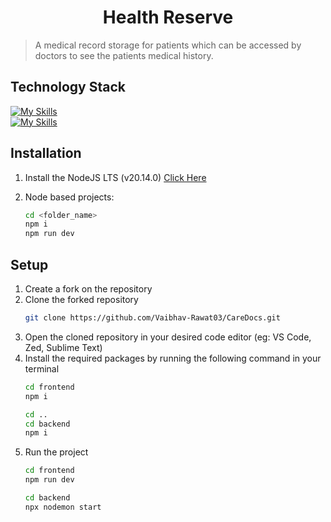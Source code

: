 <div align="center">
    <h1>Health Reserve</h1>

</div>

> A medical record storage for patients which can be accessed by doctors to see the patients medical history.

<h2>Technology Stack</h2>

[![My Skills](https://skillicons.dev/icons?i=react,js,nodejs)](https://skillicons.dev)<br>
[![My Skills](https://skillicons.dev/icons?i=mongodb)](https://skillicons.dev)<br>


## Installation
1. Install the NodeJS LTS (v20.14.0) [Click Here](https://nodejs.org/en/download/package-manager)

2. Node based projects: 
    ```zsh
    cd <folder_name>
    npm i
    npm run dev
    ```
## Setup
1. Create a fork on the repository
2. Clone the forked repository 
    ```zsh
    git clone https://github.com/Vaibhav-Rawat03/CareDocs.git
    ```
3. Open the cloned repository in your desired code editor (eg: VS Code, Zed, Sublime Text)
4. Install the required packages by running the following command in your terminal 
    ```zsh
    cd frontend
    npm i
    
    cd ..
    cd backend
    npm i
    ```
5.  Run the project  
    ```zsh
    cd frontend
    npm run dev
    
    cd backend
    npx nodemon start
    ```
